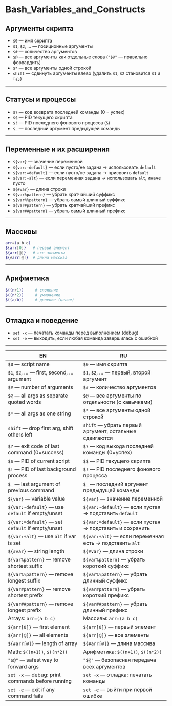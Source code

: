 # Bash_Variables_and_Constructs

## Аргументы скрипта

- `$0` — имя скрипта
- `$1`, `$2`, … — позиционные аргументы
- `$#` — количество аргументов
- `$@` — все аргументы как отдельные слова (`"$@"` — правильно форвардить)
- `$*` — все аргументы одной строкой
- `shift` — сдвинуть аргументы влево (удалить `$1`, `$2` становится `$1` и т.д.)

---

## Статусы и процессы

- `$?` — код возврата последней команды (0 = успех)
- `$$` — PID текущего скрипта
- `$!` — PID последнего фонового процесса (`&`)
- `$_` — последний аргумент предыдущей команды

---

## Переменные и их расширения

- `${var}` — значение переменной
- `${var:-default}` — если пусто/не задана → использовать `default`
- `${var:=default}` — если пусто/не задана → присвоить `default`
- `${var:+alt}` — если переменная задана → использовать `alt`, иначе пусто
- `${#var}` — длина строки
- `${var%pattern}` — убрать кратчайший суффикс
- `${var%%pattern}` — убрать самый длинный суффикс
- `${var#pattern}` — убрать кратчайший префикс
- `${var##pattern}` — убрать самый длинный префикс

---

## Массивы

```bash
arr=(a b c)
${arr[0]}   # первый элемент
${arr[@]}   # все элементы
${#arr[@]}  # длина массива
```

---

## Арифметика

```bash
$((n+1))     # сложение
$((n*2))     # умножение
$((a/b))     # деление (целое)
```

---

## Отладка и поведение

- `set -x` — печатать команды перед выполнением (debug)
- `set -e` — выходить, если любая команда завершилась с ошибкой

---

| **EN** | **RU** |
| --- | --- |
| `$0` — script name | `$0` — имя скрипта |
| `$1`, `$2`, … — first, second, … argument | `$1`, `$2`, … — первый, второй аргумент |
| `$#` — number of arguments | `$#` — количество аргументов |
| `$@` — all args as separate quoted words | `$@` — все аргументы по отдельности (с кавычками) |
| `$*` — all args as one string | `$*` — все аргументы одной строкой |
| `shift` — drop first arg, shift others left | `shift` — убрать первый аргумент, остальные сдвигаются |
| `$?` — exit code of last command (0=success) | `$?` — код выхода последней команды (0=успех) |
| `$$` — PID of current script | `$$` — PID текущего скрипта |
| `$!` — PID of last background process | `$!` — PID последнего фонового процесса |
| `$_` — last argument of previous command | `$_` — последний аргумент предыдущей команды |
| `${var}` — variable value | `${var}` — значение переменной |
| `${var:-default}` — use `default` if empty/unset | `${var:-default}` — если пустая → подставить `default` |
| `${var:=default}` — set `default` if empty/unset | `${var:=default}` — если пустая → подставить и сохранить |
| `${var:+alt}` — use `alt` if var is set | `${var:+alt}` — если переменная есть → подставить `alt` |
| `${#var}` — string length | `${#var}` — длина строки |
| `${var%pattern}` — remove shortest suffix | `${var%pattern}` — убрать короткий суффикс |
| `${var%%pattern}` — remove longest suffix | `${var%%pattern}` — убрать длинный суффикс |
| `${var#pattern}` — remove shortest prefix | `${var#pattern}` — убрать короткий префикс |
| `${var##pattern}` — remove longest prefix | `${var##pattern}` — убрать длинный префикс |
| Arrays: `arr=(a b c)` | Массивы: `arr=(a b c)` |
| `${arr[0]}` — first element | `${arr[0]}` — первый элемент |
| `${arr[@]}` — all elements | `${arr[@]}` — все элементы |
| `${#arr[@]}` — length of array | `${#arr[@]}` — длина массива |
| Math: `$((n+1))`, `$((n*2))` | Арифметика: `$((n+1))`, `$((n*2))` |
| `"$@"` — safest way to forward args | `"$@"` — безопасная передача всех аргументов |
| `set -x` — debug: print commands before running | `set -x` — отладка: печатать команды |
| `set -e` — exit if any command fails | `set -e` — выйти при первой ошибке |